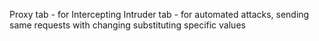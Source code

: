 

Proxy tab - for Intercepting
Intruder tab - for automated attacks, sending same requests with changing substituting specific values